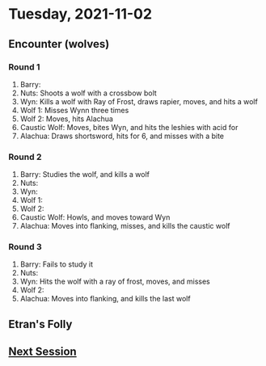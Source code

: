 # Tuesday, 2021-11-02

## Encounter (wolves)

### Round 1

1. Barry: 
1. Nuts: Shoots a wolf with a crossbow bolt
1. Wyn: Kills a wolf with Ray of Frost, draws rapier, moves, and hits a wolf
1. Wolf 1: Misses Wynn three times
1. Wolf 2: Moves, hits Alachua
1. Caustic Wolf: Moves, bites Wyn, and hits the leshies with acid for 
1. Alachua: Draws shortsword, hits for 6, and misses with a bite

### Round 2

1. Barry: Studies the wolf, and kills a wolf
1. Nuts: 
1. Wyn: 
1. Wolf 1: 
1. Wolf 2: 
1. Caustic Wolf: Howls, and moves toward Wyn
1. Alachua: Moves into flanking, misses, and kills the caustic wolf

### Round 3

1. Barry: Fails to study it
1. Nuts: 
1. Wyn: Hits the wolf with a ray of frost, moves, and misses
1. Wolf 2: 
1. Alachua: Moves into flanking, and kills the last wolf

## Etran's Folly

## [Next Session](./2021-11-10.md)
